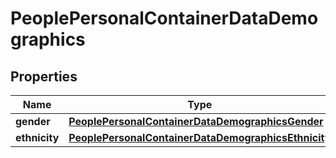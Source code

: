 

# PeoplePersonalContainerDataDemographics


## Properties

| Name | Type | Description | Notes |
|------------ | ------------- | ------------- | -------------|
|**gender** | [**PeoplePersonalContainerDataDemographicsGender**](PeoplePersonalContainerDataDemographicsGender.md) |  |  |
|**ethnicity** | [**PeoplePersonalContainerDataDemographicsEthnicity**](PeoplePersonalContainerDataDemographicsEthnicity.md) |  |  |



